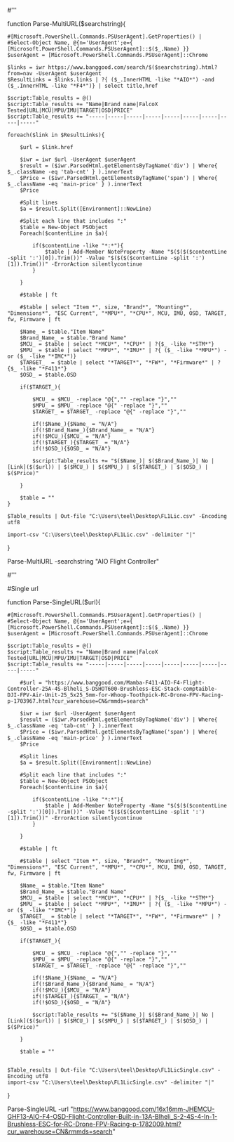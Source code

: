 



#'''

function Parse-MultiURL($searchstring){

    #[Microsoft.PowerShell.Commands.PSUserAgent].GetProperties() |
    #Select-Object Name, @{n='UserAgent';e={ [Microsoft.PowerShell.Commands.PSUserAgent]::$($_.Name) }}
    $userAgent = [Microsoft.PowerShell.Commands.PSUserAgent]::Chrome

    $links = iwr https://www.banggood.com/search/$($searchstring).html?from=nav -UserAgent $userAgent
    $ResultLinks = $links.links | ?{ ($_.InnerHTML -like "*AIO*") -and ($_.InnerHTML -like "*F4*")} | select title,href

    $script:Table_results = @()
    $script:Table_results += "Name|Brand name|FalcoX Tested|URL|MCU|MPU/IMU|TARGET|OSD|PRICE"
    $script:Table_results += "-----|-----|-----|-----|-----|-----|-----|-----|-----"

    foreach($link in $ResultLinks){

        $url = $link.href

        $iwr = iwr $url -UserAgent $userAgent
        $result = ($iwr.ParsedHtml.getElementsByTagName('div') | Where{ $_.className -eq 'tab-cnt' } ).innerText
        $Price = ($iwr.ParsedHtml.getElementsByTagName('span') | Where{ $_.className -eq 'main-price' } ).innerText
        $Price

        #Split lines
        $a = $result.Split([Environment]::NewLine)
        
        #Split each line that includes ":"
        $table = New-Object PSObject
        Foreach($contentLine in $a){

            if($contentLine -like "*:*"){
                $table | Add-Member NoteProperty -Name "$($($($contentLine -split ':')[0]).Trim())" -Value "$($($($contentLine -split ':')[1]).Trim())" -ErrorAction silentlycontinue
            }
            
        }
        
        #$table | ft

        #$table | select "Item *", size, "Brand*", "Mounting*", "Dimensions*", "ESC Current", "*MPU*", "*CPU*", MCU, IMU, OSD, TARGET, fw, Firmware | ft

        $Name_ = $table."Item Name"
        $Brand_Name_ = $table."Brand Name"
        $MCU_ = $table | select "*MCU*", "*CPU*" | ?{$_ -like "*STM*"}
        $MPU_ = $table | select "*MPU*", "*IMU*" | ?{ ($_ -like "*MPU*") -or ($_ -like "*IMC*")}
        $TARGET_  = $table | select "*TARGET*", "*FW*", "*Firmware*" | ?{$_ -like "*F411*"}
        $OSD_ = $table.OSD

        if($TARGET_){

            $MCU_ = $MCU_ -replace "@{","" -replace "}",""
            $MPU_ = $MPU_ -replace "@{" -replace "}",""
            $TARGET_ = $TARGET_ -replace "@{" -replace "}",""

            if(!$Name_){$Name_ = "N/A"}
            if(!$Brand_Name_){$Brand_Name_ = "N/A"}
            if(!$MCU_){$MCU_ = "N/A"}
            if(!$TARGET_){$TARGET_ = "N/A"}
            if(!$OSD_){$OSD_ = "N/A"}

            $script:Table_results += "$($Name_)| $($Brand_Name_)| No | [Link]($($url)) | $($MCU_) | $($MPU_) | $($TARGET_) | $($OSD_) | $($Price)"

        }

        $table = ""
    }

    $Table_results | Out-file "C:\Users\teel\Desktop\FL1Lic.csv" -Encoding utf8

    import-csv "C:\Users\teel\Desktop\FL1Lic.csv" -delimiter "|"


}

Parse-MultiURL -searchstring "AIO Flight Controller"

#'''



#Single url

function Parse-SingleURL($url){

    #[Microsoft.PowerShell.Commands.PSUserAgent].GetProperties() |
    #Select-Object Name, @{n='UserAgent';e={ [Microsoft.PowerShell.Commands.PSUserAgent]::$($_.Name) }}
    $userAgent = [Microsoft.PowerShell.Commands.PSUserAgent]::Chrome

    $script:Table_results = @()
    $script:Table_results += "Name|Brand name|FalcoX Tested|URL|MCU|MPU/IMU|TARGET|OSD|PRICE"
    $script:Table_results += "-----|-----|-----|-----|-----|-----|-----|-----|-----"

        #$url = "https://www.banggood.com/Mamba-F411-AIO-F4-Flight-Controller-25A-4S-Blheli_S-DSHOT600-Brushless-ESC-Stack-comptaible-DJI-FPV-Air-Unit-25_5x25_5mm-for-Whoop-Toothpick-RC-Drone-FPV-Racing-p-1703967.html?cur_warehouse=CN&rmmds=search"

        $iwr = iwr $url -UserAgent $userAgent
        $result = ($iwr.ParsedHtml.getElementsByTagName('div') | Where{ $_.className -eq 'tab-cnt' } ).innerText
        $Price = ($iwr.ParsedHtml.getElementsByTagName('span') | Where{ $_.className -eq 'main-price' } ).innerText
        $Price

        #Split lines
        $a = $result.Split([Environment]::NewLine)
        
        #Split each line that includes ":"
        $table = New-Object PSObject
        Foreach($contentLine in $a){

            if($contentLine -like "*:*"){
                $table | Add-Member NoteProperty -Name "$($($($contentLine -split ':')[0]).Trim())" -Value "$($($($contentLine -split ':')[1]).Trim())" -ErrorAction silentlycontinue
            }
            
        }
        
        #$table | ft

        #$table | select "Item *", size, "Brand*", "Mounting*", "Dimensions*", "ESC Current", "*MPU*", "*CPU*", MCU, IMU, OSD, TARGET, fw, Firmware | ft

        $Name_ = $table."Item Name"
        $Brand_Name_ = $table."Brand Name"
        $MCU_ = $table | select "*MCU*", "*CPU*" | ?{$_ -like "*STM*"}
        $MPU_ = $table | select "*MPU*", "*IMU*" | ?{ ($_ -like "*MPU*") -or ($_ -like "*IMC*")}
        $TARGET_  = $table | select "*TARGET*", "*FW*", "*Firmware*" | ?{$_ -like "*F411*"}
        $OSD_ = $table.OSD

        if($TARGET_){

            $MCU_ = $MCU_ -replace "@{","" -replace "}",""
            $MPU_ = $MPU_ -replace "@{" -replace "}",""
            $TARGET_ = $TARGET_ -replace "@{" -replace "}",""

            if(!$Name_){$Name_ = "N/A"}
            if(!$Brand_Name_){$Brand_Name_ = "N/A"}
            if(!$MCU_){$MCU_ = "N/A"}
            if(!$TARGET_){$TARGET_ = "N/A"}
            if(!$OSD_){$OSD_ = "N/A"}

            $script:Table_results += "$($Name_)| $($Brand_Name_)| No | [Link]($($url)) | $($MCU_) | $($MPU_) | $($TARGET_) | $($OSD_) | $($Price)"

        }

        $table = ""
    

    $Table_results | Out-file "C:\Users\teel\Desktop\FL1LicSingle.csv" -Encoding utf8
    import-csv "C:\Users\teel\Desktop\FL1LicSingle.csv" -delimiter "|"

}

Parse-SingleURL -url "https://www.banggood.com/16x16mm-JHEMCU-GHF13-AIO-F4-OSD-Flight-Controller-Built-in-13A-Blheli_S-2-4S-4-In-1-Brushless-ESC-for-RC-Drone-FPV-Racing-p-1782009.html?cur_warehouse=CN&rmmds=search"



